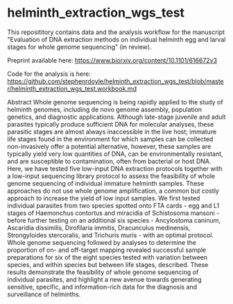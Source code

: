 # helminth_extraction_wgs_test

This reposititory contains data and the analysis workflow for the manuscript "Evaluation of DNA extraction methods on individual helminth egg and larval stages for whole genome sequencing" (in review).

Preprint available here: https://www.biorxiv.org/content/10.1101/616672v3

Code for the analysis is here: https://github.com/stephenrdoyle/helminth_extraction_wgs_test/blob/master/helminth_extraction_wgs_test.workbook.md

Abstract
Whole genome sequencing is being rapidly applied to the study of helminth genomes, including de novo genome assembly, population genetics, and diagnostic applications. Although late-stage juvenile and adult parasites typically produce sufficient DNA for molecular analyses, these parasitic stages are almost always inaccessible in the live host; immature life stages found in the environment for which samples can be collected non-invasively offer a potential alternative, however, these samples are typically yield very low quantities of DNA, can be environmentally resistant, and are susceptible to contamination, often from bacterial or host DNA. Here, we have tested five low-input DNA extraction protocols together with a low-input sequencing library protocol to assess the feasibility of whole genome sequencing of individual immature helminth samples. These approaches do not use whole genome amplification, a common but costly approach to increase the yield of low input samples. We first tested individual parasites from two species spotted onto FTA cards - egg and L1 stages of Haemonchus contortus and miracidia of Schistosoma mansoni - before further testing on an additional six species - Ancylostoma caninum, Ascaridia dissimilis, Dirofilaria immitis, Dracunculus medinensis, Strongyloides stercoralis, and Trichuris muris - with an optimal protocol. Whole genome sequencing followed by analyses to determine the proportion of on- and off-target mapping revealed successful sample preparations for six of the eight species tested with variation between species, and within species but between life stages, described. These results demonstrate the feasibility of whole genome sequencing of individual parasites, and highlight a new avenue towards generating sensitive, specific, and information-rich data for the diagnosis and surveillance of helminths.
